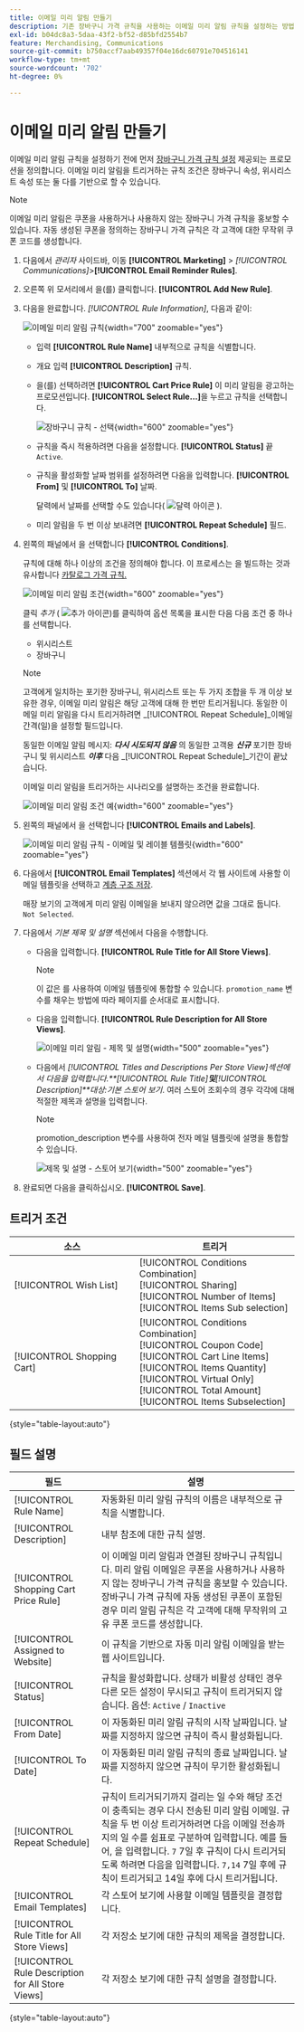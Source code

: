```yaml
---
title: 이메일 미리 알림 만들기
description: 기존 장바구니 가격 규칙을 사용하는 이메일 미리 알림 규칙을 설정하는 방법을 알아봅니다.
exl-id: b04dc8a3-5daa-43f2-bf52-d85bfd2554b7
feature: Merchandising, Communications
source-git-commit: b750accf7aab49357f04e16dc60791e704516141
workflow-type: tm+mt
source-wordcount: '702'
ht-degree: 0%

---
```


# 이메일 미리 알림 만들기

이메일 미리 알림 규칙을 설정하기 전에 먼저 [장바구니 가격 규칙 설정](price-rules-cart-create.md) 제공되는 프로모션을 정의합니다. 이메일 미리 알림을 트리거하는 규칙 조건은 장바구니 속성, 위시리스트 속성 또는 둘 다를 기반으로 할 수 있습니다.

>[!NOTE]
>
>이메일 미리 알림은 쿠폰을 사용하거나 사용하지 않는 장바구니 가격 규칙을 홍보할 수 있습니다. 자동 생성된 쿠폰을 정의하는 장바구니 가격 규칙은 각 고객에 대한 무작위 쿠폰 코드를 생성합니다.

1. 다음에서 _관리자_ 사이드바, 이동 **[!UICONTROL Marketing]** > _[!UICONTROL Communications]_>**[!UICONTROL Email Reminder Rules]**.

1. 오른쪽 위 모서리에서 을(를) 클릭합니다. **[!UICONTROL Add New Rule]**.

1. 다음을 완료합니다. _[!UICONTROL Rule Information]_, 다음과 같이:

   ![이메일 미리 알림 규칙](./assets/email-reminder-new.png){width="700" zoomable="yes"}

   - 입력 **[!UICONTROL Rule Name]** 내부적으로 규칙을 식별합니다.

   - 개요 입력 **[!UICONTROL Description]** 규칙.

   - 을(를) 선택하려면 **[!UICONTROL Cart Price Rule]** 이 미리 알림을 광고하는 프로모션입니다. **[!UICONTROL Select Rule…]**&#x200B;을 누르고 규칙을 선택합니다.

     ![장바구니 규칙 - 선택](./assets/email-reminder-select-rule.png){width="600" zoomable="yes"}

   - 규칙을 즉시 적용하려면 다음을 설정합니다. **[!UICONTROL Status]** 끝 `Active`.

   - 규칙을 활성화할 날짜 범위를 설정하려면 다음을 입력합니다. **[!UICONTROL From]** 및 **[!UICONTROL To]** 날짜.

     달력에서 날짜를 선택할 수도 있습니다( ![달력 아이콘](../assets/icon-calendar.png) ).

   - 미리 알림을 두 번 이상 보내려면 **[!UICONTROL Repeat Schedule]** 필드.

1. 왼쪽의 패널에서 을 선택합니다 **[!UICONTROL Conditions]**.

   규칙에 대해 하나 이상의 조건을 정의해야 합니다. 이 프로세스는 을 빌드하는 것과 유사합니다 [카탈로그 가격 규칙.](price-rules-catalog.md)

   ![이메일 미리 알림 조건](./assets/email-reminder-conditions.png){width="600" zoomable="yes"}

   클릭 _추가_ ( ![추가 아이콘](../assets/icon-add-green-circle.png))를 클릭하여 옵션 목록을 표시한 다음 다음 조건 중 하나를 선택합니다.

   - 위시리스트
   - 장바구니

   >[!NOTE]
   >
   >고객에게 일치하는 포기한 장바구니, 위시리스트 또는 두 가지 조합을 두 개 이상 보유한 경우, 이메일 미리 알림은 해당 고객에 대해 한 번만 트리거됩니다. 동일한 이메일 미리 알림을 다시 트리거하려면 _[!UICONTROL Repeat Schedule]_이메일 간격(일)을 설정할 필드입니다. <br/>
   >
   >동일한 이메일 알림 메시지: **_다시 시도되지 않음_** 의 동일한 고객용 **_신규_** 포기한 장바구니 및 위시리스트 **_이후_** 다음 _[!UICONTROL Repeat Schedule]_기간이 끝났습니다.

   이메일 미리 알림을 트리거하는 시나리오를 설명하는 조건을 완료합니다.

   ![이메일 미리 알림 조건 예](./assets/email-reminder-condition-example.png){width="600" zoomable="yes"}

1. 왼쪽의 패널에서 을 선택합니다 **[!UICONTROL Emails and Labels]**.

   ![이메일 미리 알림 규칙 - 이메일 및 레이블 템플릿 ](./assets/email-reminder-rule-emails-labels-email-templates.png){width="600" zoomable="yes"}

1. 다음에서 **[!UICONTROL Email Templates]** 섹션에서 각 웹 사이트에 사용할 이메일 템플릿을 선택하고 [계층 구조 저장](../getting-started/websites-stores-views.md).

   매장 보기의 고객에게 미리 알림 이메일을 보내지 않으려면 값을 그대로 둡니다. `Not Selected`.

1. 다음에서 _기본 제목 및 설명_ 섹션에서 다음을 수행합니다.

   - 다음을 입력합니다. **[!UICONTROL Rule Title for All Store Views]**.

     >[!NOTE]
     >
     >이 값은 를 사용하여 이메일 템플릿에 통합할 수 있습니다. `promotion_name` 변수를 채우는 방법에 따라 페이지를 순서대로 표시합니다.

   - 다음을 입력합니다. **[!UICONTROL Rule Description for All Store Views]**.

     ![이메일 미리 알림 - 제목 및 설명](./assets/email-reminders-emails-and-labels-default-titles-description.png){width="500" zoomable="yes"}

   - 다음에서 _[!UICONTROL Titles and Descriptions Per Store View]_섹션에서 다음을 입력합니다.**[!UICONTROL Rule Title]**및&#x200B;**[!UICONTROL Description]**대상:_&#x200B;기본 스토어 보기&#x200B;_. 여러 스토어 조회수의 경우 각각에 대해 적절한 제목과 설명을 입력합니다.

     >[!NOTE]
     >
     >promotion_description 변수를 사용하여 전자 메일 템플릿에 설명을 통합할 수 있습니다.

     ![제목 및 설명 - 스토어 보기](./assets/email-reminder-rules-title-descriptions-per-store-view.png){width="500" zoomable="yes"}

1. 완료되면 다음을 클릭하십시오. **[!UICONTROL Save]**.

## 트리거 조건

| 소스 | 트리거 |
|--- |--- |
| [!UICONTROL Wish List] | [!UICONTROL Conditions Combination]<br/>[!UICONTROL Sharing]<br/>[!UICONTROL Number of Items]<br/>[!UICONTROL Items Sub selection] |
| [!UICONTROL Shopping Cart] | [!UICONTROL Conditions Combination]<br/>[!UICONTROL Coupon Code]<br/>[!UICONTROL Cart Line Items]<br/>[!UICONTROL Items Quantity]<br/>[!UICONTROL Virtual Only]<br/>[!UICONTROL Total Amount]<br/>[!UICONTROL Items Subselection] |

{style="table-layout:auto"}

## 필드 설명

| 필드 | 설명 |
|--- |--- |
| [!UICONTROL Rule Name] | 자동화된 미리 알림 규칙의 이름은 내부적으로 규칙을 식별합니다. |
| [!UICONTROL Description] | 내부 참조에 대한 규칙 설명. |
| [!UICONTROL Shopping Cart Price Rule] | 이 이메일 미리 알림과 연결된 장바구니 규칙입니다. 미리 알림 이메일은 쿠폰을 사용하거나 사용하지 않는 장바구니 가격 규칙을 홍보할 수 있습니다. 장바구니 가격 규칙에 자동 생성된 쿠폰이 포함된 경우 미리 알림 규칙은 각 고객에 대해 무작위의 고유 쿠폰 코드를 생성합니다. |
| [!UICONTROL Assigned to Website] | 이 규칙을 기반으로 자동 미리 알림 이메일을 받는 웹 사이트입니다. |
| [!UICONTROL Status] | 규칙을 활성화합니다. 상태가 비활성 상태인 경우 다른 모든 설정이 무시되고 규칙이 트리거되지 않습니다. 옵션: `Active` / `Inactive` |
| [!UICONTROL From Date] | 이 자동화된 미리 알림 규칙의 시작 날짜입니다. 날짜를 지정하지 않으면 규칙이 즉시 활성화됩니다. |
| [!UICONTROL To Date] | 이 자동화된 미리 알림 규칙의 종료 날짜입니다. 날짜를 지정하지 않으면 규칙이 무기한 활성화됩니다. |
| [!UICONTROL Repeat Schedule] | 규칙이 트리거되기까지 걸리는 일 수와 해당 조건이 충족되는 경우 다시 전송된 미리 알림 이메일. 규칙을 두 번 이상 트리거하려면 다음 이메일 전송까지의 일 수를 쉼표로 구분하여 입력합니다. 예를 들어, 을 입력합니다. `7` 7일 후 규칙이 다시 트리거되도록 하려면 다음을 입력합니다. `7,14` 7일 후에 규칙이 트리거되고 14일 후에 다시 트리거됩니다. |
| [!UICONTROL Email Templates] | 각 스토어 보기에 사용할 이메일 템플릿을 결정합니다. |
| [!UICONTROL Rule Title for All Store Views] | 각 저장소 보기에 대한 규칙의 제목을 결정합니다. |
| [!UICONTROL Rule Description for All Store Views] | 각 저장소 보기에 대한 규칙 설명을 결정합니다. |

{style="table-layout:auto"}
